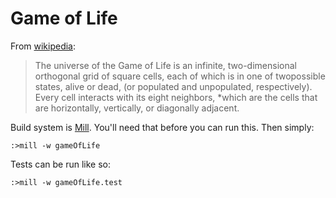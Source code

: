 # Game of Life

From [wikipedia](https://en.wikipedia.org/wiki/Conway%27s_Game_of_Life):

> The universe of the Game of Life is an infinite, two-dimensional orthogonal grid of square cells, each of which is in one of twopossible states, alive or dead, (or populated and unpopulated, respectively). Every cell interacts with its eight neighbors, *which are the cells that are horizontally, vertically, or diagonally adjacent.

Build system is [Mill](http://www.lihaoyi.com/mill/). You'll need that before you can run this. Then simply:

```
:>mill -w gameOfLife
```

Tests can be run like so:

```
:>mill -w gameOfLife.test
```
